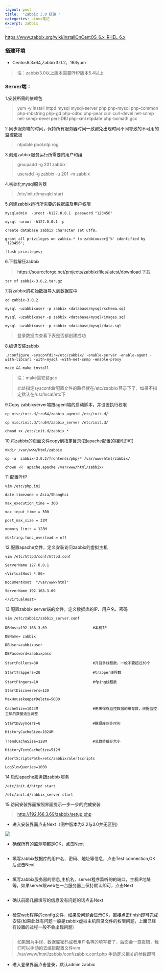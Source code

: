 ```yaml
---
layout: post
title:  "Zabbix 3.0 搭建 "
categories: Linux笔记
excerpt: zabbix
---
```


https://www.zabbix.org/wiki/InstallOnCentOS_6.x_RHEL_6.x
 
### 搭建环境 

* Centos6.3x64,Zabbix3.0.2，163yum

> 注：zabbix3.0以上版本需要PHP版本5.4以上

### Server端：
1.安装所需的依赖包
> yum -y install httpd mysql mysql-server php php-mysql php-common php-mbstring php-gd php-odbc php-pear curl curl-devel net-snmp net-snmp-devel perl-DBI php-xml ntpdate  php-bcmath gcc

2.同步服务端的时间，保持所有服务器时间一致避免出现时间不同导致的不可用的监控数据

> ntpdate pool.ntp.rog

3.创建zabbix服务运行所需要的用户和组

> groupadd  -g 201  zabbix
> 
> useradd  -g zabbix  -u 201 -m zabbix

4.初始化mysql服务器

> /etc/init.d/mysqld start  
  

5.创建zabbix运行所需要的数据库及用户权限
	
	mysqladmin  -uroot -h127.0.0.1  password "123456"

	mysql -uroot -h127.0.0.1 -p

	create database zabbix character set utf8;

	grant all privileges on zabbix.* to zabbixuser@'%' identified by '123456';

	flush privileges;

6.下载解压zabbix
	
> https://sourceforge.net/projects/zabbix/files/latest/download 下载

	tar xf zabbix-3.0.2.tar.gz
7.将zabbix的初始数据导入到数据库中
	
	cd zabbix-3.0.2
	
	mysql -uzabbixuser -p zabbix <database/mysql/schema.sql

	mysql -uzabbixuser -p zabbix <database/mysql/images.sql

	mysql -uzabbixuser -p zabbix <database/mysql/data.sql

>登录数据库查看下表是否都创建成功

8.编译安装zabbix

	./configure -sysconfdir=/etc/zabbix/ -enable-server -enable-agent -with-libcurl -with-mysql -with-net-snmp -enable-proxy

	make && make install
>注：make需安装gcc
>
>此处指定sysconfdir配置文件的路径就在/etc/zabbix/目录下了，如果不指定默认在/usr/local/etc下

9.Copy zabbixserver端跟agent端的启动脚本，并设置执行权限
	
	cp misc/init.d/tru64/zabbix_agentd /etc/init.d/

	cp misc/init.d/tru64/zabbix_server /etc/init.d/

	chmod +x /etc/init.d/zabbix_*

10.将zabbix的页面文件copy到指定目录(跟apache配置的相同即可)
	
	mkdir /var/www/html/zabbix

	cp -a  zabbix-3.0.2/frontends/php/* /var/www/html/zabbix/

	chown -R  apache.apache /var/www/html/zabbix/

11.配置PHP
	
	vim /etc/php.ini

	date.timezone = Asia/Shanghai

	max_execution_time = 300

	max_input_time = 300

	post_max_size = 32M

	memory_limit = 128M

	mbstring.func_overload = off

12.配置apache文件，定义安装访问zabbix的虚拟主机
	
	vim /etc/httpd/conf/httpd.conf

	ServerName 127.0.0.1

	<VirtualHost *:80>

    DocumentRoot  "/var/www/html"

	ServerName 192.168.3.69

	</VirtualHost>
13.配置zabbix server端的文件，定义数据库的IP、用户名、密码

	vim /etc/zabbix/zabbix_server.conf

	DBHost=192.168.3.69		                #本机IP

	DBName= zabbix

	DBUser=zabbixuser

	DBPassword=zabbixpass

	StartPollers=30                         #开启多线程数，一般不要超过30个
	
	StartTrappers=20                        #trapper线程数
	
	StartPingers=10                         #fping线程数
	
	StartDiscoverers=120            
	
	MaxHousekeeperDelete=5000       
	
	CacheSize=1024M                         #用来保存监控数据的缓存数，根据监控主机的数量适当调整
	
	StartDBSyncers=8                        #数据库同步时间
	
	HistoryCacheSize=1024M          
	
	TrendCacheSize=128M                     #总趋势缓存大小
	
	HistoryTextCacheSize=512M

	AlertScriptsPath=/etc/zabbix/alertscripts
	
	LogSlowQueries=1000
14.启动apache服务跟zabbix服务
	
	/etc/init.d/httpd start
	
	/etc/init.d/zabbix_server start
15.访问安装界面按照界面提示一步一步的完成安装
>http://192.168.3.69/zabbix/setup.php


* 进入安装界面点击Next（图中版本为2.2与3.0并无区别)

![](http://7xppz2.com1.z0.glb.clouddn.com/63.png)


* 确保所有的监测项都是OK，点击Next

<img src="http://7xppz2.com1.z0.glb.clouddn.com/64.png" alt="">


* 填写zabbix数据库的用户名、密码、地址等信息，点击Test connection,OK后点击Next

<img src="http://7xppz2.com1.z0.glb.clouddn.com/65.png" alt="">

* 填写zabbix服务器的信息,主机名，server程序监听的的端口，主机IP地址等，如果server跟web在一台服务器上保持默认即可，点击Next

<img src="http://7xppz2.com1.z0.glb.clouddn.com/66.png" alt="">

* 确认前面几部填写的信息没有问题的话点击Next

<img src="http://7xppz2.com1.z0.glb.clouddn.com/67.png" alt="">

* 检查web程序的config文件，如果没问题会显示OK，直接点击finish即可完成安装(如果此处有问题一般是zabbix虚拟主机目录文件的权限问题，上面已经有设置的过程一般不会出现问题)

<img src="http://7xppz2.com1.z0.glb.clouddn.com/68.png" alt="">


>如果因为手误，数据库密码或者用户名等的填写错了，后面会一直报错，我们可以手动的去编辑配置文件vim /var/www/html/zabbix/conf/zabbix.conf.php 手动定义相关的参数即可

* 进入登录界面点击登录，默认admin zabbix

<img src="http://7xppz2.com1.z0.glb.clouddn.com/69.png" alt="">